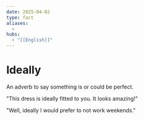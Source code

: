 ```yaml
---
date: 2025-04-02
type: fact
aliases:
  -
hubs:
  - "[[English]]"
---
```


# Ideally

An adverb to say something is or could be perfect. 

"This dress is ideally fitted to you. It looks amazing!"

"Well, ideally I would prefer to not work weekends."

